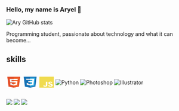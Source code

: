 ### Hello, my name is Aryel 👋

![Ary GitHub stats](https://github-readme-stats.vercel.app/api?username=AryCSO&show_icons=true&theme=tokyonight&count_private=true)

Programming student, passionate about technology and what it can become...

## skills

<div style="display: inline_block"><br>
  <img align="center" alt="HTML" height="30" width="40" src="https://raw.githubusercontent.com/devicons/devicon/master/icons/html5/html5-original.svg">
  <img align="center" alt="CSS" height="30" width="40" src="https://raw.githubusercontent.com/devicons/devicon/master/icons/css3/css3-original.svg">
  <img align="center" alt="Js" height="30" width="40" src="https://raw.githubusercontent.com/devicons/devicon/master/icons/javascript/javascript-plain.svg">
  <img align="center" alt="Python" height="30" width="30" src="https://cdn.jsdelivr.net/gh/devicons/devicon@latest/icons/python/python-original.svg">
  <img align="center" alt="Photoshop" height="30" width="30" src="devicon-photoshop-plain colored">
  <img align="center" alt="Illustrator" height="30" width="30" src="devicon-illustrator-plain colored">
</div>

##

<div> 
  <a href = "https://wa.me/+5562981795414"><img src="https://img.shields.io/badge/WhatsApp-25D366?style=for-the-badge&logo=whatsapp&logoColor=white"  rel="external" target="_blank"></a>
  <a href = "mailto:arycarvalho1969@gmail.com"><img src="https://img.shields.io/badge/Gmail-D14836?style=for-the-badge&logo=gmail&logoColor=white"  rel="external" target="_blank"></a>
  <a href="https://br.linkedin.com/in/aryel-s-oliveira-298169271" target="_blank"><img src="https://img.shields.io/badge/-LinkedIn-%230077B5?style=for-the-badge&logo=linkedin&logoColor=white"  rel="external" target="_blank"></a> 
  
</div>

